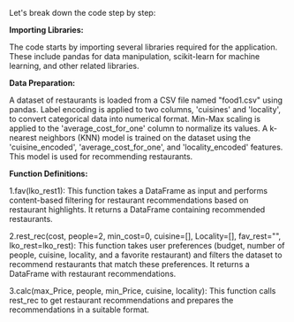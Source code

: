 Let's break down the code step by step:

**Importing Libraries:**

The code starts by importing several libraries required for the application. These include pandas for data manipulation, scikit-learn for machine learning, and other related libraries. 

**Data Preparation:**

A dataset of restaurants is loaded from a CSV file named "food1.csv" using pandas. Label encoding is applied to two columns, 'cuisines' and 'locality', to convert categorical data into numerical format. Min-Max scaling is applied to the 'average_cost_for_one' column to normalize its values. A k-nearest neighbors (KNN) model is trained on the dataset using the 'cuisine_encoded', 'average_cost_for_one', and 'locality_encoded' features. This model is used for recommending restaurants.

**Function Definitions:**

1.fav(lko_rest1): This function takes a DataFrame as input and performs content-based filtering for restaurant recommendations based on restaurant highlights. It returns a DataFrame containing recommended restaurants. 

2.rest_rec(cost, people=2, min_cost=0, cuisine=[], Locality=[], fav_rest="", lko_rest=lko_rest): This function takes user preferences (budget, number of people, cuisine, locality, and a favorite restaurant) and filters the dataset to recommend restaurants that match these preferences. It returns a DataFrame with restaurant recommendations. 

3.calc(max_Price, people, min_Price, cuisine, locality): This function calls rest_rec to get restaurant recommendations and prepares the recommendations in a suitable format.
